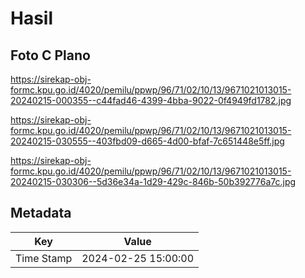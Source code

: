 # Hasil

## Foto C Plano

https://sirekap-obj-formc.kpu.go.id/4020/pemilu/ppwp/96/71/02/10/13/9671021013015-20240215-000355--c44fad46-4399-4bba-9022-0f4949fd1782.jpg

https://sirekap-obj-formc.kpu.go.id/4020/pemilu/ppwp/96/71/02/10/13/9671021013015-20240215-030555--403fbd09-d665-4d00-bfaf-7c651448e5ff.jpg

https://sirekap-obj-formc.kpu.go.id/4020/pemilu/ppwp/96/71/02/10/13/9671021013015-20240215-030306--5d36e34a-1d29-429c-846b-50b392776a7c.jpg


## Metadata

| Key        | Value               |
| ---------- | ------------------- |
| Time Stamp | 2024-02-25 15:00:00 |



